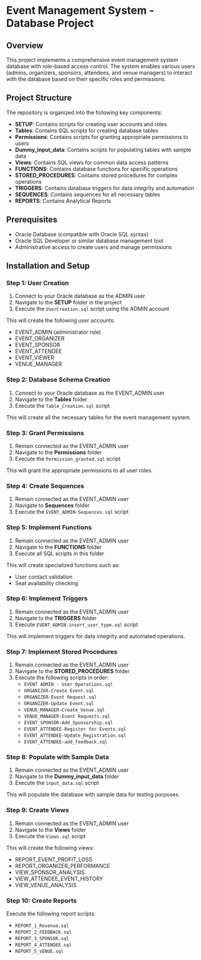 # Event Management System - Database Project

## Overview

This project implements a comprehensive event management system database with role-based access control. The system enables various users (admins, organizers, sponsors, attendees, and venue managers) to interact with the database based on their specific roles and permissions.

## Project Structure

The repository is organized into the following key components:

- **SETUP**: Contains scripts for creating user accounts and roles
- **Tables**: Contains SQL scripts for creating database tables
- **Permissions**: Contains scripts for granting appropriate permissions to users
- **Dummy_input_data**: Contains scripts for populating tables with sample data
- **Views**: Contains SQL views for common data access patterns
- **FUNCTIONS**: Contains database functions for specific operations
- **STORED_PROCEDURES**: Contains stored procedures for complex operations
- **TRIGGERS**: Contains database triggers for data integrity and automation
- **SEQUENCES**: Contains sequences for all necessary tables
- **REPORTS**: Contains Analytical Reports

## Prerequisites

- Oracle Database (compatible with Oracle SQL syntax)
- Oracle SQL Developer or similar database management tool
- Administrative access to create users and manage permissions

## Installation and Setup

### Step 1: User Creation

1. Connect to your Oracle database as the ADMIN user
2. Navigate to the **SETUP** folder in the project
3. Execute the `UserCreation.sql` script using the ADMIN account

This will create the following user accounts:
- EVENT_ADMIN (administrator role)
- EVENT_ORGANIZER
- EVENT_SPONSOR
- EVENT_ATTENDEE
- EVENT_VIEWER
- VENUE_MANAGER

### Step 2: Database Schema Creation

1. Connect to your Oracle database as the EVENT_ADMIN user
2. Navigate to the **Tables** folder
3. Execute the `Table_Creation.sql` script

This will create all the necessary tables for the event management system.

### Step 3: Grant Permissions

1. Remain connected as the EVENT_ADMIN user
2. Navigate to the **Permissions** folder
3. Execute the `Permission_granted.sql` script

This will grant the appropriate permissions to all user roles.

### Step 4: Create Sequences

1. Remain connected as the EVENT_ADMIN user
2. Navigate to **Sequences** folder
3. Execute the `EVENT_ADMIN-Sequences.sql` script

### Step 5: Implement Functions

1. Remain connected as the EVENT_ADMIN user
2. Navigate to the **FUNCTIONS** folder
3. Execute all SQL scripts in this folder

This will create specialized functions such as:
- User contact validation
- Seat availability checking

### Step 6: Implement Triggers

1. Remain connected as the EVENT_ADMIN user
2. Navigate to the **TRIGGERS** folder
3. Execute `EVENT_ADMIN-insert_user_type.sql` script

This will implement triggers for data integrity and automated operations.

### Step 7: Implement Stored Procedures

1. Remain connected as the EVENT_ADMIN user
2. Navigate to the **STORED_PROCEDURES** folder
3. Execute the following scripts in order:
   - `EVENT ADMIN - User Operations.sql`
   - `ORGANIZER-Create Event.sql`
   - `ORGANIZER-Event Request.sql`
   - `ORGANIZER-Update Event.sql`
   - `VENUE_MANAGER-Create_Venue.sql`
   - `VENUE_MANAGER-Event Requests.sql`
   - `EVENT_SPONSOR-Add_Sponsorship.sql`
   - `EVENT_ATTENDEE-Register for Events.sql`
   - `EVENT_ATTENDEE-Update_Registration.sql`
   - `EVENT_ATTENDEE-add_feedback.sql`

### Step 8: Populate with Sample Data

1. Remain connected as the EVENT_ADMIN user
2. Navigate to the **Dummy_input_data** folder
3. Execute the `input_data.sql` script

This will populate the database with sample data for testing purposes.

### Step 9: Create Views

1. Remain connected as the EVENT_ADMIN user
2. Navigate to the **Views** folder
3. Execute the `Views.sql` script

This will create the following views:
- REPORT_EVENT_PROFIT_LOSS
- REPORT_ORGANIZER_PERFORMANCE
- VIEW_SPONSOR_ANALYSIS
- VIEW_ATTENDEE_EVENT_HISTORY
- VIEW_VENUE_ANALYSIS

### Step 10: Create Reports

Execute the following report scripts:
- `REPORT_1_Revenue.sql`
- `REPORT_2_FEEDBACK.sql`
- `REPORT_3_SPONSOR.sql`
- `REPORT_4_ATTENDEE.sql`
- `REPORT_5_VENUE.sql`
